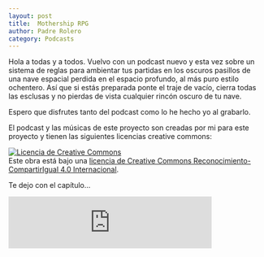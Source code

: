 ```yaml
---                                                                             
layout: post                                                                    
title:  Mothership RPG							
author: Padre Rolero                                                            
category: Podcasts                                                                   
---
```

Hola a todas y a todos. Vuelvo con un podcast nuevo y esta vez sobre un sistema de reglas para ambientar tus partidas en los oscuros pasillos de una nave espacial perdida en el espacio profundo, al más puro estilo ochentero. Así que si estás preparada ponte el traje de vacío, cierra todas las esclusas y no pierdas de vista cualquier rincón oscuro de tu nave.

Espero que disfrutes tanto del podcast como lo he hecho yo al grabarlo.

El podcast y las músicas de este proyecto son creadas por mi para este proyecto y tienen las siguientes licencias creative commons:

<a rel="license" href="http://creativecommons.org/licenses/by-sa/4.0/"><img alt="Licencia de Creative Commons" style="border-width:0" src="https://i.creativecommons.org/l/by-sa/4.0/88x31.png" /></a><br />Este obra está bajo una <a rel="license" href="http://creativecommons.org/licenses/by-sa/4.0/">licencia de Creative Commons Reconocimiento-CompartirIgual 4.0 Internacional</a>.

Te dejo con el capítulo...

<iframe src="https://anchor.fm/padreyrolero/embed/episodes/Motheship-RPG-e1nb0nr" height="102px" width="400px" frameborder="0" scrolling="no"></iframe>
